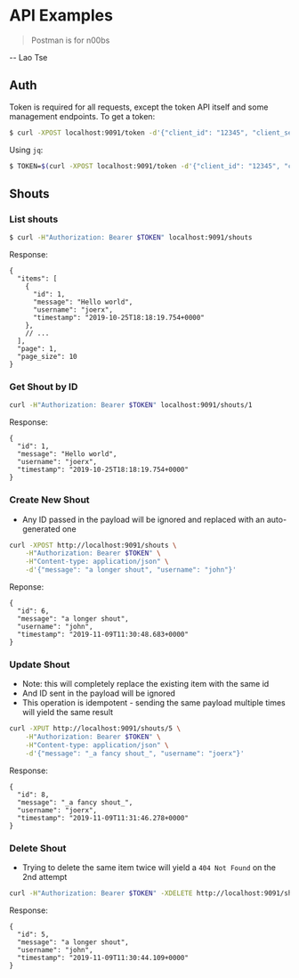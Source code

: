 # API Examples

> Postman is for n00bs

-- Lao Tse

## Auth

Token is required for all requests, except the token API itself and some management endpoints. To get a token:

```sh
$ curl -XPOST localhost:9091/token -d'{"client_id": "12345", "client_secret": "hellosecret"}' -H"Content-type: application/json"
```

Using `jq`:

```sh
$ TOKEN=$(curl -XPOST localhost:9091/token -d'{"client_id": "12345", "client_secret": "hellosecret"}' -H"Content-type: application/json" | jq -r '.token') 
```

## Shouts

### List shouts

```sh
$ curl -H"Authorization: Bearer $TOKEN" localhost:9091/shouts
```

Response:

```json5
{
  "items": [
    {
      "id": 1,
      "message": "Hello world",
      "username": "joerx",
      "timestamp": "2019-10-25T18:18:19.754+0000"
    },
    // ...
  ],
  "page": 1,
  "page_size": 10
}
```

### Get Shout by ID

```sh
curl -H"Authorization: Bearer $TOKEN" localhost:9091/shouts/1
```

Response:

```json5
{
  "id": 1,
  "message": "Hello world",
  "username": "joerx",
  "timestamp": "2019-10-25T18:18:19.754+0000"
}
```

### Create New Shout

- Any ID passed in the payload will be ignored and replaced with an auto-generated one

```sh
curl -XPOST http://localhost:9091/shouts \
    -H"Authorization: Bearer $TOKEN" \
    -H"Content-type: application/json" \
    -d'{"message": "a longer shout", "username": "john"}'
```

Reponse:

```json5
{
  "id": 6,
  "message": "a longer shout",
  "username": "john",
  "timestamp": "2019-11-09T11:30:48.683+0000"
}
```

### Update Shout

- Note: this will completely replace the existing item with the same id
- And ID sent in the payload will be ignored
- This operation is idempotent - sending the same payload multiple times will yield the same result

```sh
curl -XPUT http://localhost:9091/shouts/5 \
    -H"Authorization: Bearer $TOKEN" \
    -H"Content-type: application/json" \
    -d'{"message": "_a fancy shout_", "username": "joerx"}'
```

Response:

```json5
{
  "id": 8,
  "message": "_a fancy shout_",
  "username": "joerx",
  "timestamp": "2019-11-09T11:31:46.278+0000"
}
```

### Delete Shout

- Trying to delete the same item twice will yield a `404 Not Found` on the 2nd attempt 

```sh
curl -H"Authorization: Bearer $TOKEN" -XDELETE http://localhost:9091/shouts/4
```

Response:

```json5
{
  "id": 5,
  "message": "a longer shout",
  "username": "john",
  "timestamp": "2019-11-09T11:30:44.109+0000"
}
```